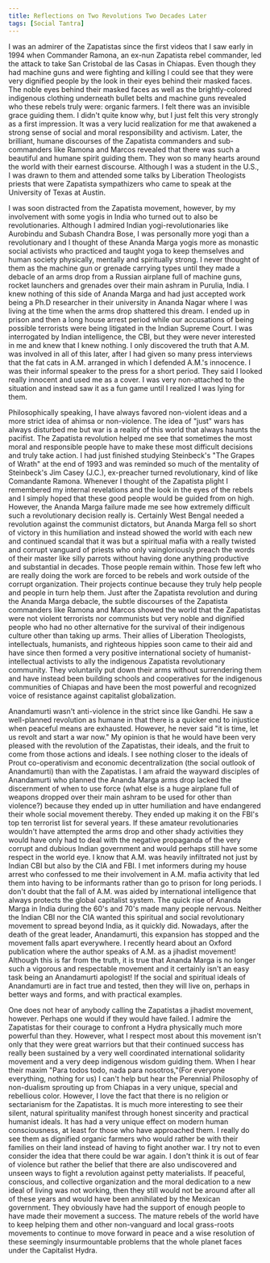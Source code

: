 ```yaml
---
title: Reflections on Two Revolutions Two Decades Later 
tags: [Social Tantra]
---
```

I was an admirer of the Zapatistas since the first videos that I saw early in 1994 when Commander Ramona, an ex-nun Zapatista rebel commander, led the attack to take San Cristobal de las Casas in Chiapas. Even though they had machine guns and were fighting and killing I could see that they were very dignified people by the look in their eyes behind their masked faces. The noble eyes behind their masked faces as well as the brightly-colored indigenous clothing underneath bullet belts and machine guns revealed who these rebels truly were: organic farmers. I felt there was an invisible grace guiding them. I didn't quite know why, but I just felt this very strongly as a first impression. It was a very lucid realization for me that awakened a strong sense of social and moral responsibility and activism. Later, the brilliant, humane discourses of the Zapatista commanders and sub-commanders like Ramona and Marcos revealed that there was such a beautiful and humane spirit guiding them. They won so many hearts around the world with their earnest discourse. Although I was a student in the U.S., I was drawn to them and attended some talks by Liberation Theologists priests that were Zapatista sympathizers who came to speak at the University of Texas at Austin.

I was soon distracted from the Zapatista movement, however, by my involvement with some yogis in India who turned out to also be revolutionaries. Although I admired Indian yogi-revolutionaries like Aurobindu and Subash Chandra Bose, I was personally more yogi than a revolutionary and I thought of these Ananda Marga yogis more as monastic social activists who practiced and taught yoga to keep themselves and human society physically, mentally and spiritually strong. I never thought of them as the machine gun or grenade carrying types until they made a debacle of an arms drop from a Russian airplane full of machine guns, rocket launchers and grenades over their main ashram in Purulia, India. I knew nothing of this side of Ananda Marga and had just accepted work being a Ph.D researcher in their university in Ananda Nagar where I was living at the time when the arms drop shattered this dream. I ended up in prison and then a long house arrest period while our accusations of being possible terrorists were being litigated in the Indian Supreme Court. I was interrogated by Indian intelligence, the CBI, but they were never interested in me and knew that I knew nothing. I only discovered the truth that A.M. was involved in all of this later, after I had given so many press interviews that the fat cats in A.M. arranged in which I defended A.M.'s innocence. I was their informal speaker to the press for a short period. They said I looked really innocent and used me as a cover. I was very non-attached to the situation and instead saw it as a fun game until I realized I was lying for them.

Philosophically speaking, I have always favored non-violent ideas and a more strict idea of ahimsa or non-violence. The idea of "just" wars has always disturbed me but war is a reality of this world that always haunts the pacifist. The Zapatista revolution helped me see that sometimes the most moral and responsible people have to make these most difficult decisions and truly take action. I had just finished studying Steinbeck's "The Grapes of Wrath" at the end of 1993 and was reminded so much of the mentality of Steinbeck's Jim Casey (J.C.), ex-preacher turned revolutionary, kind of like Comandante Ramona. Whenever I thought of the Zapatista plight I remembered my internal revelations and the look in the eyes of the rebels and I simply hoped that these good people would be guided from on high. However, the Ananda Marga failure made me see how extremely difficult such a revolutionary decision really is. Certainly West Bengal needed a revolution against the communist dictators, but Ananda Marga fell so short of victory in this humiliation and instead showed the world with each new and continued scandal that it was but a spiritual mafia with a really twisted and corrupt vanguard of priests who only vaingloriously preach the words of their master like silly parrots without having done anything productive and substantial in decades. Those people remain within. Those few left who are really doing the work are forced to be rebels and work outside of the corrupt organization. Their projects continue because they truly help people and people in turn help them.
Just after the Zapatista revolution and during the Ananda Marga debacle, the subtle discourses of the Zapatista commanders like Ramona and Marcos showed the world that the Zapatistas were not violent terrorists nor communists but very noble and dignified people who had no other alternative for the survival of their indigenous culture other than taking up arms. Their allies of Liberation Theologists, intellectuals, humanists, and righteous hippies soon came to their aid and have since then formed a very positive international society of humanist-intellectual activists to ally the indigenous Zapatista revolutionary community. They voluntarily put down their arms without surrendering them and have instead been building schools and cooperatives for the indigenous communities of Chiapas and have been the most powerful and recognized voice of resistance against capitalist globalization.

Anandamurti wasn't anti-violence in the strict since like Gandhi. He saw a well-planned revolution as humane in that there is a quicker end to injustice when peaceful means are exhausted. However, he never said "it is time, let us revolt and start a war now." My opinion is that he would have been very pleased with the revolution of the Zapatistas, their ideals, and the fruit to come from those actions and ideals. I see nothing closer to the ideals of Prout co-operativism and economic decentralization (the social outlook of Anandamurti) than with the Zapatistas. I am afraid the wayward disciples of Anandamurti who planned the Ananda Marga arms drop lacked the discernment of when to use force (what else is a huge airplane full of weapons dropped over their main ashram to be used for other than violence?) because they ended up in utter humiliation and have endangered their whole social movement thereby. They ended up making it on the FBI's top ten terrorist list for several years. If these amateur revolutionaries wouldn't have attempted the arms drop and other shady activities they would have only had to deal with the negative propaganda of the very corrupt and dubious Indian government and would perhaps still have some respect in the world eye. I know that A.M. was heavily infiltrated not just by Indian CBI but also by the CIA and FBI. I met informers during my house arrest who confessed to me their involvement in A.M. mafia activity that led them into having to be informants rather than go to prison for long periods. I don't doubt that the fall of A.M. was aided by international intelligence that always protects the global capitalist system. The quick rise of Ananda Marga in India during the 60's and 70's made many people nervous. Neither the Indian CBI nor the CIA wanted this spiritual and social revolutionary movement to spread beyond India, as it quickly did. Nowadays, after the death of the great leader, Anandamurti, this expansion has stopped and the movement falls apart everywhere. I recently heard about an Oxford publication where the author speaks of A.M. as a jihadist movement! Although this is far from the truth, it is true that Ananda Marga is no longer such a vigorous and respectable movement and it certainly isn't an easy task being an Anandamurti apologist! If the social and spiritual ideals of Anandamurti are in fact true and tested, then they will live on, perhaps in better ways and forms, and with practical examples.

One does not hear of anybody calling the Zapatistas a jihadist movement, however. Perhaps one would if they would have failed. I admire the Zapatistas for their courage to confront a Hydra physically much more powerful than they. However, what I respect most about this movement isn't only that they were great warriors but that their continued success has really been sustained by a very well coordinated international solidarity movement and a very deep indigenous wisdom guiding them. When I hear their maxim "Para todos todo, nada para nosotros,"(For everyone everything, nothing for us) I can't help but hear the Perennial Philosophy of non-dualism sprouting up from Chiapas in a very unique, special and rebellious color. However, I love the fact that there is no religion or sectarianism for the Zapatistas. It is much more interesting to see their silent, natural spirituality manifest through honest sincerity and practical humanist ideals.
It has had a very unique effect on modern human consciousness, at least for those who have approached them. I really do see them as dignified organic farmers who would rather be with their families on their land instead of having to fight another war. I try not to even consider the idea that there could be war again. I don't think it is out of fear of violence but rather the belief that there are also undiscovered and unseen ways to fight a revolution against petty materialists. If peaceful, conscious, and collective organization and the moral dedication to a new ideal of living was not working, then they still would not be around after all of these years and would have been annihilated by the Mexican government. They obviously have had the support of enough people to have made their movement a success. The mature rebels of the world have to keep helping them and other non-vanguard and local grass-roots movements to continue to move forward in peace and a wise resolution of these seemingly insurmountable problems that the whole planet faces under the Capitalist Hydra.
